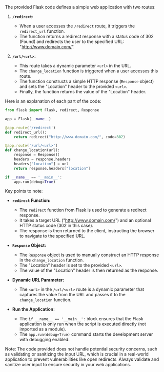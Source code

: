 The provided Flask code defines a simple web application with two routes:

1. **`/redirect`:**
   - When a user accesses the `/redirect` route, it triggers the `redirect_url` function.
   - The function returns a redirect response with a status code of 302 (Found) and redirects the user to the specified URL: "http://www.domain.com/".

2. **`/url/<url>`:**
   - This route takes a dynamic parameter `<url>` in the URL.
   - The `change_location` function is triggered when a user accesses this route.
   - The function constructs a simple HTTP response (`Response` object) and sets the "Location" header to the provided `<url>`.
   - Finally, the function returns the value of the "Location" header.

Here is an explanation of each part of the code:

```python
from flask import Flask, redirect, Response

app = Flask(__name__)

@app.route('/redirect')
def redirect_url():
    return redirect("http://www.domain.com/", code=302)

@app.route('/url/<url>')
def change_location(url):
    response = Response()
    headers = response.headers
    headers["location"] = url
    return response.headers["location"]

if __name__ == '__main__':
    app.run(debug=True)
```

Key points to note:

- **`redirect` Function:**
  - The `redirect` function from Flask is used to generate a redirect response.
  - It takes a target URL ("http://www.domain.com/") and an optional HTTP status code (302 in this case).
  - The response is then returned to the client, instructing the browser to navigate to the specified URL.

- **`Response` Object:**
  - The `Response` object is used to manually construct an HTTP response in the `change_location` function.
  - The "Location" header is set to the provided `<url>`.
  - The value of the "Location" header is then returned as the response.

- **Dynamic URL Parameter:**
  - The `<url>` in the `/url/<url>` route is a dynamic parameter that captures the value from the URL and passes it to the `change_location` function.

- **Run the Application:**
  - The `if __name__ == '__main__':` block ensures that the Flask application is only run when the script is executed directly (not imported as a module).
  - The `app.run(debug=True)` command starts the development server with debugging enabled.

Note: The code provided does not handle potential security concerns, such as validating or sanitizing the input URL, which is crucial in a real-world application to prevent vulnerabilities like open redirects. Always validate and sanitize user input to ensure security in your web applications.
